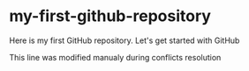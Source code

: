 # my-first-github-repository
Here is my first GitHub repository. Let's get started with GitHub

This line was modified manualy during conflicts resolution